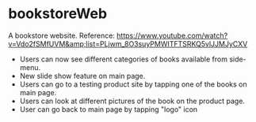 # bookstoreWeb
A bookstore website. Reference: https://www.youtube.com/watch?v=Vdo2fSMfUVM&amp;list=PLjwm_8O3suyPMWITFTSRKQ5vlJJMJyCXV

- Users can now see different categories of books available from side-menu.
- New slide show feature on main page.
- Users can go to a testing product site by tapping one of the books on main page.
- Users can look at different pictures of the book on the product page.
- User can go back to main page by tapping "logo" icon


